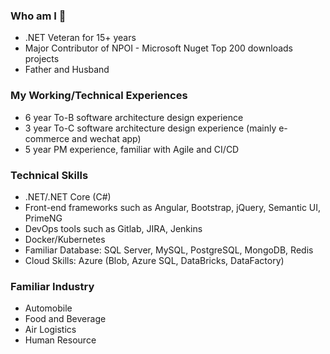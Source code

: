 ### Who am I 👋
- .NET Veteran for 15+ years
- Major Contributor of NPOI - Microsoft Nuget Top 200 downloads projects
- Father and Husband

### My Working/Technical Experiences
- 6 year To-B software architecture design experience
- 3 year To-C software architecture design experience (mainly e-commerce and wechat app)
- 5 year PM experience, familiar with Agile and CI/CD

### Technical Skills
- .NET/.NET Core (C#)
- Front-end frameworks such as Angular, Bootstrap, jQuery, Semantic UI, PrimeNG
- DevOps tools such as Gitlab, JIRA, Jenkins
- Docker/Kubernetes
- Familiar Database: SQL Server, MySQL, PostgreSQL, MongoDB, Redis
- Cloud Skills: Azure (Blob, Azure SQL, DataBricks, DataFactory)

### Familiar Industry 
- Automobile 
- Food and Beverage
- Air Logistics
- Human Resource

